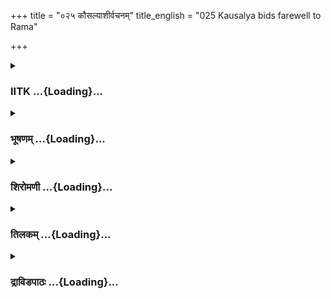 +++
title = "०२५ कौसल्याशीर्वचनम्"
title_english = "025 Kausalya bids farewell to Rama"

+++
<div caption="श्रीराम-हरिसीताराममूर्ति-घनपाठिभ्यां वचनम्" class="audioEmbed" src="https://archive.org/download/Ramayana-recitation-Sriram-harisItArAmamUrti-Ghanapaati-v2/Kanda_2/Kanda_2_AYK-025-Kousalya_Ashirvachanam.mp3"></div>

<div class="js_include collapsed" newlevelforh1="3" title="IITK" unfilled url="/purANam/rAmAyaNam/audIchya-pAThaH/iitk/2_ayodhyAkANDam/03-nirgamaH/025_kausalyAshIrvachanam.md">
<details><summary><h3>IITK ...{Loading}...</h3></summary>

Kausalya performs benedictory rites for Rama and offers prayers to all
gods to protect him Rama departs for the palace of Sita.



#### श्लोकः
##### मूलम्
साऽवनीय तमायासमुपस्पृश्य जलं शुचिः।  
चकार माता रामस्य मङ्गलानि मनस्विनी॥2.25.1॥

##### शब्दार्थः
मनस्विनी highminded lady, माता mother, सा she, तम् आयासम् such anguish, अवनीय  
restraining, जलम् water, उपस्पृश्य having performed the sipping (achamana), शुचिः rite sure, रामस्य of Rama, मङ्गलानि auspicious ceremonies, चकार performed.

##### आङ्ग्लानुवादः
Highminded mother Kausalya, her anguish subdued, performed the sipping rite (achamana) and her self rendered pure, performed auspicious ceremonies for Rama.



#### श्लोकः
##### मूलम्
न शक्यसे वारयितुं गच्छेदानीं रघूत्तम।  
शीघ्रं च विनिवर्तस्व वर्तस्व च सतां क्रमे॥2.25.2॥

##### शब्दार्थः
रघूत्तम O the best among descendants of Raghu, वारयितुम् to dissuade, न शक्यसे not able,  इदानीम् now, गच्छ go, शीघ्रम् soon, विनिवर्तस्व return, सताम् of good men, क्रमे in footsteps, वर्तस्व follow.

##### आङ्ग्लानुवादः
I am unable to dissuade you, O the best among the descendants of Raghus, from going into the forest. Go now and return soon. Follow in the footsteps of the virtuous.



#### श्लोकः
##### मूलम्
यं पालयसि धर्मं त्वं धृत्या च नियमेन च।  
स वै राघवशार्दूल धर्मस्त्वामभिरक्षतु॥2.25.3॥

##### शब्दार्थः
राघवशार्दूल O tiger among the descendants of Raghu त्वम् you, धृत्या with courage, नियमेन च with selfdiscipline, यं धर्मम् which duty, पालयसि you are carrying out, सः धर्मः वै that duty alone, त्वाम् you, अभिरक्षतु let it protect.

##### आङ्ग्लानुवादः
The duty which you are carrying out with courage and selfdiscipline, O tiger among the descendants of Raghu will alone protect you.



#### श्लोकः
##### मूलम्
येभ्यः प्रणमसे पुत्र चैत्येष्वायतनेषु च।  
ते च त्वामभिरक्षन्तु वने सह महर्षिभिः॥2.25.4॥

##### शब्दार्थः
पुत्र son, चैत्येषु in sacred places, आयतनेषु च in temples, येभ्यः to whom, प्रणमसे you are saluting, ते they, महर्षिभिः सह together with maharshis, त्वाम् you, वने in the forest,  अभिरक्षन्तु protect you.

##### आङ्ग्लानुवादः
O my son may the gods in the temples and in other sacred places and the maharshis you bow to protect you in the forest



#### श्लोकः
##### मूलम्
यानि दत्तानि तेऽस्त्राणि विश्वामित्रेण धीमता।  
तानि त्वामभिरक्षन्तु गुणैस्समुदितं सदा॥2.25.5॥

##### शब्दार्थः
धीमता by the sagacious, विश्वामित्रेण by Viswamitra, ते to you, यानि अस्त्राणि those weapons, दत्तानि were bestowed, तानि they, गुणैः with (mantric) qualities, समुदितम् endowed, त्वाम् you, सदा always, अभिरक्षन्तु may protect.

##### आङ्ग्लानुवादः
May the weapons endowed with mantric qualities, which were bestowed on you by sagacious Viswamitra always protect you



#### श्लोकः
##### मूलम्
पितृशुश्रूषया पुत्र मातृशुश्रूषया तथा।  
सत्येन च महाबाहो चिरं जीवाभिरक्षितः॥2.25.6॥

##### शब्दार्थः
महाबाहो O mighty armed, पुत्र son, पितृशुश्रूषया in the service of your father, तथा also,  मातृशुश्रूषया in the service of your mother, सत्येन with truth, अभिरक्षितः you have been  protected, चिरं जीव live long.

##### आङ्ग्लानुवादः
O my mighty armed son protected by the service to your father, mother and to  
truth, live long



#### श्लोकः
##### मूलम्
समित्कुश पवित्राणि वेद्यश्चायतनानि च।  
स्थण्डिलानि विचित्राणि शैला वृक्षाः क्षुपा ह्रदाः॥2.25.7॥  
पतङ्गाः पन्नगास्सिंहास्त्वां रक्षन्तु नरोत्तम।

##### शब्दार्थः
नरोत्तम best among men, समित्कुश पवित्राणि sacrificial fuel, kusha grass and sacred finger rings made of kusa grass, वेद्यश्च sacrificial altars, आयतनानि च temples also, विचित्राणि various one, स्थण्डिलानि levelled sacrificial grounds, शैलाः mountains, वृक्षाः trees, क्षुपाः  
plants, ह्रदाः lakes, पतङ्गाः birds, पन्नगाः serpents, सिंहाः lions, त्वाम् you, रक्षन्तु may protect.

##### आङ्ग्लानुवादः
O best of men may sacrificial fuel, kusa grass and sacred rings made of kusha grass, sacrificial altars, temples, various levelled sacrificial grounds, mountains, trees, plants, lakes, birds, serpents and lions protect you



#### श्लोकः
##### मूलम्
स्वस्तिसाध्याश्च विश्वे च मरुतश्च महर्षयः।  
स्वस्ति धाता विधाता च स्वस्ति पूषा भगोऽर्यमा॥2.25.8॥  
लोकपालाश्च ते सर्वे वासवप्रमुखास्तथा।

##### शब्दार्थः
साध्याश्च devatas known as 'Sadhyas', विश्वे च viswe devatas, मरुतश्च maruts (windgod), महर्षयः the great ascetics, स्वस्ति expiatory mantras, धाता sustainer (Virat Purusha), विधाता च the preserver of creation (lord Brahma), स्वस्ति bestow blessings to you, पूषा Sun, भगः the Sun known as Bhaga, अर्यमा the Sun known as Aryama, तथा also, वासवप्रमुखाः others headed by Indra, सर्वे all, ते लोकपालाश्च guardians of the world.

##### आङ्ग्लानुवादः
May all gods known as Sadhyas, Visvedevatas, Maruts, great ascetics, the sustainer (Virat Purusha), the preserver of creation (lord Brahma), Sun, Bhaga, Aryama, and all other important guardians of the world headed by Indra bestow their blessings on you



#### श्लोकः
##### मूलम्
ऋतवश्चैव पक्षाश्च मासास् संवत्सराः क्षपाः॥2.25.9॥  
दिनानि च मुहूर्ताश्च स्वस्ति कुर्वन्तु ते सदा।

##### शब्दार्थः
ऋतवश्चैव six seasons also, पक्षाश्च two fort nights, मासाः months, संवत्सराः years, क्षपाः nights, दिनानि च days also, मुहूर्ताश्च moments (each 48 minutes), ते to you, सदा always,  स्वस्ति कुर्वन्तु may bring propitiousness to you.

##### आङ्ग्लानुवादः
May the six seasons, years, months, fortnights, nights, days and moments bring good to you



#### श्लोकः
##### मूलम्
स्मृतिर्धृतिश्च धर्मश्च पातु त्वां पुत्र सर्वतः॥2.25.10॥  
स्कन्दश्च भगवान्देवस् सोमश्च स बृहस्पतिः।  
सप्तर्षयो नारदश्च ते त्वां रक्षन्तु सर्वतः॥2.25.11॥

##### शब्दार्थः
पुत्र O my son, स्मृतिः memory, धृतिश्च resolution(Dhriti), धर्मश्च Dharma, त्वाम् you, सर्वतः always, पातु may guard, भगवान् of divine personages, देवः god, स्कन्दश्च Skanda, सोमश्च Soma, सः that, बृहस्पतिः Brihaspati (preceptor of gods), ते to you, सप्तर्षयः seven rishis,  नारदश्च Narada, त्वाम् you, सर्वतः everywhere, रक्षन्तु protect you.

##### आङ्ग्लानुवादः
O my son may Smriti, Dhriti and Dharma always guard you. May divine personages and gods, Skanda, Soma, Brihaspati, the seven rishis and Narada protect you at all times



#### श्लोकः
##### मूलम्
याश्चापि सर्वतस्सिध्दा दिशश्च सदिगीश्वराः।  
स्तुता मया वने तस्मिन्पान्तु त्वां पुत्र नित्यशः॥2.25.12॥

##### शब्दार्थः
पुत्र O my son, सिद्धाः Siddhas, सदिगीश्वराः along with the guardians of the quarters, याः दिशश्च those quarters, मया by me, स्तुताः are invoked, तस्मिन् वने in that forest, त्वाम् you, सर्वतः from all sides, नित्यशः at all times, पान्तु protect.

##### आङ्ग्लानुवादः
May Siddhas, guardians of the quarters invoked by me protect you from all  directions in that forest at all times, O my son



#### श्लोकः
##### मूलम्
शैलास्सर्वे समुद्राश्च राजा वरुण एव च।  
द्यौरन्तरिक्षं पृथिवी नद्यस्सर्वास्तथैव च॥2.25.13॥  
नक्षत्राणि च सर्वाणि ग्रहाश्च सहदेवताः।  
अहोरात्रे तथा सन्ध्ये पान्तु त्वां वनमाश्रितम्॥2.25.14॥

##### शब्दार्थः
सर्वे all, शैलाः mountains, समुद्राश्च also seas, राजा lord, वरुण एव च Varuna, द्यौः the heaven, अन्तरिक्षम् the space, पृथिवी च the earth as well, तथैव च also, सर्वाः all,  नद्यः rivers, सर्वाणि all,  
नक्षत्राणि च the stars, सहदेवताः together with their presiding deities,  ग्रहाश्च planets, अहोरात्रे day and night, तथा and, सन्ध्ये dawn and dusk, आश्रितम् having taken refuge, त्वाम् you, पान्तु may protect.

##### आङ्ग्लानुवादः
When you dwell in the forest may all the mountains, seas, lord Varuna, heaven, space, and earth and also all rivers, all stars and planets with their presiding deities, day, night, dawn and dusk protect you



#### श्लोकः
##### मूलम्
ऋतवश्चैव षट्पुण्या मासास्संवत्सरास्तथा।  
कलाश्च काष्ठाश्च तथा तव शर्म दिशन्तु ते॥2.25.15॥

##### शब्दार्थः
पुण्याः pious, षट् six, ऋतवश्चैव seasons, ते to you, मासाः months, तथा also, संवत्सराः years,  कलाश्च kala, काष्ठाश्च kashta (kala and kashta are the names for the minute divisions of time), तव your, शर्म welfare, दिशन्तु you may offer.

##### आङ्ग्लानुवादः
May all the six pious seasons, months, years, kala and kashta contribute to your wellbeing



#### श्लोकः
##### मूलम्
महावने विचरतो मुनिवेषस्य धीमतः।  
तवादित्याश्च दैत्याश्च भवन्तु सुखदास्सदा॥2.25.16॥

##### शब्दार्थः
मुनिवेषस्य clad in ascetic garb, महावने in the wild forest, विचरतः wandering, धीमतः sagacious, तव your, आदित्याश्च sons of Aditi, devatas, दैत्याश्च sons of Diti, daityas, सदा  
always, सुखदाः bestowers of happiness, भवन्तु be.

##### आङ्ग्लानुवादः
May gods and demons always give you happiness when you wander in that great forest clad in ascetic garb



#### श्लोकः
##### मूलम्
राक्षसानां पिशाचानां रौद्राणां क्रूरकर्मणाम्।  
क्रव्यादानां च सर्वेषां मा भूत्पुत्रक ते भयम्॥2.25.17॥

##### शब्दार्थः
पुत्रक O my child, ते to you, रौद्राणाम् of the fearful, क्रूरकर्मणाम् of those committing cruel  
acts, राक्षसानाम् of rakshasas, पिशाचानाम् of pisachas, 'सर्वेषाम् of all, क्रव्यादानां च of flesheating animals, भयम् fear, माभूत may not be.

##### आङ्ग्लानुवादः
Let there be no fear from rakshasas who are fearful to look at and commit cruel acts, from pisachas (evil spirits) and from flesheating animals, O my child



#### श्लोकः
##### मूलम्
प्लवगा वृश्चिका दंशामशकाश्चैव कानने।  
सरीसृपाश्च कीटाश्च मा भूवन्गहने तव॥2.25.18॥

##### शब्दार्थः
गहने in an inaccessible, कानने in the forest, तव to you, प्लवगाः monkeys,  वृश्चिकाः scorpions, दंशाः wild gnats, मशकाश्च mosquitoes also, सरीसृपाश्च reptiles also, कीटाश्च insects too, मा भूवन् may not be there.

##### आङ्ग्लानुवादः
May monkeys, scorpions, wild gnats, mosquitoes, reptiles and insects in that inaccessible forest not trouble you



#### श्लोकः
##### मूलम्
महाद्विपाश्च सिंहाश्च व्याघ्रा ऋक्षाश्च दंष्ट्रिणः।  
महिषा श्शृङ्गिणो रौद्रा न ते द्रुह्यन्तु पुत्रक॥2.25.19॥

##### शब्दार्थः
पुत्रक my dear son, महाद्विपाश्च mighty elephants also, दंष्ट्रिणः with pointed incisors, सिंहाश्च lions, व्याघ्राः tigers, ऋक्षाश्च bears and, शृङ्गिणः with horns, रौद्राः fierce ones, महिषाः wild buffaloes, ते to you, न द्रुह्यन्तु may not harm.

##### आङ्ग्लानुवादः
May the mighty elephants, lions with pointed incisors, tigers, bears and fierce, wild, horned buffaloes, do you no harm, O my dear son



#### श्लोकः
##### मूलम्
नृमांसभोजना रौद्रा ये चान्ये सत्वजातयः।  
मा च त्वां हिंसिषुः पुत्र मया संपूजितास्त्विह॥2.25.20॥

##### शब्दार्थः
पुत्र O my child, नृमांसभोजिनः cannibals, रौद्राः frightening ones, ये अन्ये all others, सत्वजातयः ferocious breeds of animals, इह here, मया by me, संपूजिताः have been worshipped, त्वाम् you, मा च हिंसिषुः may not harm.

##### आङ्ग्लानुवादः
May the ferocious breed of cernivores I worship not harm you, O my child



#### श्लोकः
##### मूलम्
आगमास्ते शिवास्सन्तु सिध्यन्तु च पराक्रमाः।  
सर्वसम्पत्तये राम स्वस्तिमान्गच्छ पुत्रक॥2.25.21॥

##### शब्दार्थः
पुत्रक O my child, राम Rama, ते your, आगमाः paths, शिवाः safe (auspecious), सन्तु be, पराक्रमाश्च valour also, सिध्यन्तु be accomplished, स्वस्तिमान् safe man, सर्वसंपत्तये achieve success in everything, गच्छ go.

##### आङ्ग्लानुवादः
O Rama may your path be auspecious May your valour be fruitful Go safel and achieve success in everything



#### श्लोकः
##### मूलम्
स्वस्ति ते ऽस्त्वन्तरिक्षेभ्यः पार्थिवेभ्यः पुनः पुनः।  
सर्वेभ्यश्चैव देवेभ्यो ये च वै परिपन्थिनः॥2.25.22॥

##### शब्दार्थः
अन्तरिक्षेभ्यः from the sky, पुनः again, पार्थिवेभ्यः from earthly gods (kings), पुनः again, सर्वेभ्यः from all, देवेभ्यश्चैव from devatas also, ये ते परिपन्थिन from all those who obstruct your path, ते to you, स्वस्ति अस्तु safety be yours.

##### आङ्ग्लानुवादः
May gods from the sky, the earth and all other gods protect you and let there be no harm to you from your foes.



#### श्लोकः
##### मूलम्
गुरुस्सोमश्च सूर्यश्च धनदोऽथ यमस्तथा।  
पान्तु त्वामर्चिता राम दण्डकारण्यवासिनम्॥2.25.23॥

##### शब्दार्थः
राम Rama, गुरुः Guru or Brihaspati, सोमश्च Moon also, सूर्यश्च Sun too, अथ also, धनदः Kubera, तथा also, यमः Yama, अर्चिताः having been worshipped, दण्डकारण्यवासिनम् living in Dandaka forest, त्वाम् you, पान्तु may protect you.

##### आङ्ग्लानुवादः
Propitiated by my worship, O Rama may Brihaspati, Moon, Sun, Kubera and Yama protect you when you are in Dandaka forest



#### श्लोकः
##### मूलम्
अग्निर्वायुस्तथा धूमो मन्त्राश्चर्षिमुखाच्च्युताः।  
उपस्पर्शनकाले तु पान्तु त्वां रघुनन्दन॥2.25.24॥

##### शब्दार्थः
रघुनन्दन O Joy of the Raghus O Son of the Raghu race, उपस्पर्शनकाले at the time of taking bath, त्वाम् you, अग्निः fire,  वायुः wind, तथा also, धूमः smoke, ऋषिमुखात् from the mouths of rishis, च्युताः released,  मन्त्राश्च mantras, पान्तु protect you.

##### आङ्ग्लानुवादः
May Fire, Wind, Smoke and Mantras emanated from the mouths of rishis protect you when you take your ablutions, O Son of the Raghu race O Joy of the Raghus



#### श्लोकः
##### मूलम्
सर्वलोकप्रभुर्ब्रह्मा भूतभर्ता तथर्षयः।  
ये च शेषास्सुरास्ते त्वां रक्षन्तु वनवासिनम्॥2.25.25॥

##### शब्दार्थः
सर्वलोकप्रभुः lord of all the worlds, Siva, ब्रह्मा Brahma, भूतभर्ता supporter of beings, Visnu, तथा also, ऋषयः rishis, शेषाः the remaining, ये सुराः those gods, ते to you,  वनवासिनम् dwelling in the forest, त्वाम् you, रक्षन्तु protect.

##### आङ्ग्लानुवादः
May Siva, lord of all the worlds, Visnu, supporter of living beings, Brahma, rishis and all the rest of the gods protect you while you dwell in the forest



#### श्लोकः
##### मूलम्
इति माल्यैस्सुरगणान्गन्धैश्चापि यशस्विनी।  
स्तुतिभिश्चानुरूपाभिरानर्चाऽयतलोचना॥2.25.26॥

##### शब्दार्थः
यशस्विनी illustrious lady, आयतलोचना largeeyed (Kausalya), इति thus, माल्यैः with garlands, गन्धैश्चापि with fragrant susbtances, अनुरूपाभिः by appropriate articles, स्तुतिभिश्च with prayers, सुरगणान् hosts of gods, आनर्च worshipped.

##### आङ्ग्लानुवादः
Thus illustrious, largeeyed Kausalya worshipped hosts of gods by offering them garlands and fragrant substances with appropriate prayers.



#### श्लोकः
##### मूलम्
ज्वलनं समुपादाय ब्राह्मणेन महात्मना।  
हावयामास विधिना राममङ्गलकारणात्॥2.25.27॥

##### शब्दार्थः
ज्वलनम् the sacred fire, समुपादाय having arranged, राममङ्गल कारणात् for the welfare of Rama, महात्मना great, ब्राह्मणेन by the brahmin (priest), विधिना duly, हावयामास offered oblations.

##### आङ्ग्लानुवादः
After collecting the sacred fire through great brahmins she duly offered oblations to the gods for the welfare of Rama.



#### श्लोकः
##### मूलम्
घृतं श्वेतानि माल्यानि समिधश्श्वेतसर्षपान्।  
उपसम्पादयामास कौशल्या परमाङ्गना॥2.25.28॥

##### शब्दार्थः
परमाङ्गना noble lady, कौशल्या Kausalya, घृतम् clarified butter, श्वेतानि white,  माल्यानि garlands of flowers, समिधः sacred fuel, श्वेत सर्षपान् white grains of mustard seed,  उपसंपादयामास obtained.

##### आङ्ग्लानुवादः
Noble Kausalya procured clarified butter, garlands of white flowers, sacred fuel, and grains of white mustard seed (for oblations to the gods).



#### श्लोकः
##### मूलम्
उपाध्यायस् सविधिना हुत्वा शान्तिमनामयम्।  
हुतहव्यावशेषेण बाह्यं बलिमकल्पयत्॥2.25.29॥

##### शब्दार्थः
सः उपाध्यायः that officiating priest, विधिना duly, अनामयम् sound health, शान्तिं हुत्वा having performed sacrificial offerings for peace, हुतहव्यावशेषेण with the remainder of the offerings, बाह्यम् external, बलिम् ceremonies, अकल्पयत् performed.

##### आङ्ग्लानुवादः
The officiating priest performed the ritual of sacrificial offerings strictly in accordance   with rules for peace and happiness of Rama. With the remainder of the offerings, he performed whatever ceremonies were to be done externally.



#### श्लोकः
##### मूलम्
मधु दध्यक्षतघृतैः स्वस्तिवाच्यद्विजांस्ततः।  
वाचयामास रामस्य वनेस्वस्त्ययनक्रियाः॥2.25.30॥

##### शब्दार्थः
मधु दध्यक्षतघृतैः with honey, curds, rice and clarified butter, द्विजान् brahmins, स्वस्तिवाच्य  who pronounced benedictory prayers, ततः thereafter, वने in the forest, रामस्य of Rama, स्वस्त्ययनक्रियाः reciting mantras preparatory for averting evil, वाचयामास got recited.

##### आङ्ग्लानुवादः
Thereafter she made the brahmins pronounce benedictory prayers, offering honey, curd, rice and clarified butter.Then she got mantras (expiatory rites) recited for averting evil to Rama while in the forest.



#### श्लोकः
##### मूलम्
ततस्तस्मै द्विजेन्द्राय राममाता यशस्विनी।  
दक्षिणां प्रददौ काम्यां राघवं चेदमब्रवीत्॥2.25.31॥

##### शब्दार्थः
यशस्विनी illustrious, राममाता Rama's mother, ततः thereafter, तस्मै that, द्विजेन्द्राय best among brahmins, काम्याम् as desired, दक्षिणाम् appropriate gifts, प्रददौ gave, राघवम् to Rama, इदम् these words, अब्रवीत् च also spoke.

##### आङ्ग्लानुवादः
The illustrious Kausalya, mother of Rama gave abundant gifts to the best of the brahmins and thereafter said to himः



#### श्लोकः
##### मूलम्
यन्मङ्गलं सहस्राक्षे सर्वदेवनमस्कृते।  
वृत्रनाशे समभवत्तत्ते भवतु मङ्गलम्॥2.25.32॥

##### शब्दार्थः
वृत्रनाशे at the time of slaying of Vritra, सर्वदेवनमस्कृते salutations bestowed by all gods,  सहस्राक्षे on god of a thousand eyes (Indra), यत् whichever, मङ्गलम् blessings, समभवत् was bestowed, तत् मङ्गलम् that auspiciousness, ते भवतु may happen to you.

##### आङ्ग्लानुवादः
May the same blessings bestowed by all the gods on the thousandeyed Indra at the time of killing Vritra be with you



#### श्लोकः
##### मूलम्
यन्मङ्गलं सुपर्णस्य विनताऽकल्पयत्पुरा।  
अमृतं प्रार्थयानस्य तत्ते भवतु मङ्गलम्॥2.25.33॥

##### शब्दार्थः
पुरा formely, अमृतम् nectar, प्रार्थयानस्य while seeking, सुपर्णस्य for Garuda,  विनता Vinata, यत् मङ्गलम् which blessings, अकल्पयत् created, तत् मङ्गलम् that auspiciousness, ते भवतु happen to you.

##### आङ्ग्लानुवादः
May you be conferred with the same blessings which Vinata bestowed on Garuda at the time of bringing nectar



#### श्लोकः
##### मूलम्
अमृतोत्पादने दैत्यान् घ्नतो वज्रधरस्य यत्।  
अदितिर्मङ्गलं प्रादात्तत्ते भवतु मङ्गलम्॥2.25.34॥

##### शब्दार्थः
अदितिः Aditi, अमृतोत्पादने at the time of churning out nectar, दैत्यान् the daityas, घ्नतः slew, वज्रधरस्य of the wielder of thunder (Indras's), तत् मङ्गलम् blessings, प्रादात् gave, तत् मङ्गलम् blessings, ते भवतु may be yours.

##### आङ्ग्लानुवादः
May you be bestowed with the same blessings conferred by Aditi on Indra, the wielder of thunder for the killing of daityas at the time nectar was generated



#### श्लोकः
##### मूलम्
त्रीन्विक्रमान्प्रक्रमतो विष्णोरमिततेजसः।  
यदासीन्मङ्गलं राम तत्ते भवतु मङ्गलम्॥2.25.35॥

##### शब्दार्थः
राम O Rama, त्रीन् three, विक्रमान् strides, प्रक्रमतः of him who was occupying, अमिततेजसः  
highly lustrous, विष्णोः Visnu's, यत् मङ्गलम् whichever auspiciousness, आसीत् was to be, तत् मङ्गलानि that auspiciousness, ते भवतु may be yours.

##### आङ्ग्लानुवादः
O Rama by occupying three footsteps of space, highly lustrous Visnu owned the three worlds and obtained glory. May you obtain similar auspiciousness



#### श्लोकः
##### मूलम्
ऋतवस्सागरा द्वीपा वेदा लोका दिशश्च ते।  
मङ्गलानि महाबाहो दिशन्तु शुभमङ्गलाः॥2.25.36॥

##### शब्दार्थः
महाबाहो O mightyarmed one, शुभमङ्गलाः auspicious happenings, ऋतवः seasons, सागराः seas, द्वीपाः islands, वेदाः the Vedas, लोकाः worlds, दिशश्च the quarters, ते to you,  मङ्गलानि blessings, दिशन्तु let them bestow.

##### आङ्ग्लानुवादः
O mightyarmed Rama may the auspicious and prosperous seasons, seas, islands. the Vedas, the worlds and the quarters bless you



#### श्लोकः
##### मूलम्
इति पुत्रस्य शेषांश्च कृत्वा शिरसि भामिनी।  
गन्धैश्चापि समालभ्य राममायतलोचना॥2.25.37॥  
ओषधीं चापि सिद्धार्थां विशल्यकरणीं शुभाम्।  
चकार रक्षां कौशल्या मन्त्रैरभिजजाप च॥2.25.38॥

##### शब्दार्थः
आयतलोचना largeeyed lady, भामिनी beautiful lady, कौशल्या Kausalya, इति in this way uttering, पुत्रस्य son's, शिरसि on the head, शेषाश्च the remains (of offerings), कृत्वा having offered, रामम् Rama, गन्धैश्चापि with sandalpaste also, समालभ्य having applied, सिद्धार्थां  for fruitful attainment, शुभाम् auspicious, विशल्यकरणीम् Vishalyakarani, (capable of removing extraneous substances causing great pain in the body), ओषधीम् medicinal herb, रक्षाम् armlet, चकार made, मन्त्रैः with sacred prayers, अभिजजाप च muttered repeatedly in a low tone.

##### आङ्ग्लानुवादः
The largeeyed Kausalya placed the remains of the offerings on his (Rama's) head and  applied sandal cream to his body. She tied an auspicious medicinal herb known as Vishalyakarani to his arm for attainment of his objectives, repeatedly muttering  
prayers.



#### श्लोकः
##### मूलम्
उवाचातिप्रहृष्टेव सा दुःखवशवर्तिनी।  
वाङ्ग्मात्रेण न भावेन वाचाऽसंसज्जमानया॥2.25.39॥

##### शब्दार्थः
दुःखवशवर्तिनी filled with distress, सा she, अतिप्रहृष्टेव as if she was exceedingly happy,  संसज्जमानया with confused, वाचा with a tone, वाङ्मात्रेण in mere words, उवाच said, भावेन न not with mind.

##### आङ्ग्लानुवादः
Even though Kausalya was filled with distress, she appeared as if she was very much happy. She uttered  mere words in a confusing tone without applying her mind.



#### श्लोकः
##### मूलम्
आनम्य मूर्ध्नि चाघ्राय परिष्वज्य यशस्विनी।  
अवदत्पुत्र सिद्धार्थो गच्छ राम यथासुखम्॥2.25.40॥

##### शब्दार्थः
यशस्विनी illustrious lady, आनम्य bending him down, मूर्ध्नि on his forehead, आघ्राय having smelt, परिष्वज्य having embraced, अवदत् spoke, पुत्र O son, राम Rama, सिद्धार्थः having fulfilled your objective, यथा सुखम् in peace and happiness, गच्छ go.

##### आङ्ग्लानुवादः
Illustrious Kausalya embraced Rama, bending his head down and smelt his forehead. And then said O Rama go in peace and come back after accomplishing the objective.



#### श्लोकः
##### मूलम्
अरोगं सर्वसिद्धार्थमयोध्यां पुनरागतम्।  
पश्यामि त्वां सुखं वत्स सुस्थितं राजवर्त्मनि॥2.25.41॥

##### शब्दार्थः
वत्स O my son, अरोगम् without illness, सर्वसिद्धार्थम् accomplishing all objectives, सुखम्  happily (in good health), पुनः again, अयोध्याम् to Ayodhya, आगतम् having reached,  राजवर्त्मनि on the royal path (as king), सुस्थितम् firmly standing, त्वाम् you, पश्यामि I shall behold.

##### आङ्ग्लानुवादः
O my son I shall be happy to behold you back in Ayodhya in sound health  
successful in your objectives and firmly established in the kingdom.



#### श्लोकः
##### मूलम्
प्रणष्टदुःखसङ्कल्पा हर्षविद्योतितानना।  
द्रक्ष्यामि त्वां वनात्प्राप्तं पूर्णचन्द्रमिवोदितम्॥2.25.42॥

##### शब्दार्थः
वनात् from the forest, प्राप्तम् having received, त्वाम् you, उदितम् rising, पूर्णचन्द्रमिव like full moon, प्रणष्टदुःखसंकल्पा having removed my sorrowful thoughts, हर्षविद्योतितानना my face sparkling with joy, द्रक्ष्यामि shall behold.

##### आङ्ग्लानुवादः
When you return from the forest like the full Moon rising, I shall behold you with my anxieties gone and my face sparkling with joy.



#### श्लोकः
##### मूलम्
भद्रासनगतं राम वनवासादिहागतम्।  
द्रक्ष्यामि च पुनस्त्वां तु तीर्णवन्तं पितुर्वचः॥2.25.43॥

##### शब्दार्थः
राम O Rama, पितुः वचः father's words, तीर्णवन्तम् having crossed (fuliflled), वनवासात् from your exile, इह here, पुनः again, आगतम् having arrived, त्वाम् you, भद्रासनगतम् sitting on the throne,  द्रक्ष्यामि I shall see.

##### आङ्ग्लानुवादः
After you have fulfilled your father's words and returned from your exile I shall behold you seated on the throne, O Rama



#### श्लोकः
##### मूलम्
मङ्गलैरुपसपन्नो वनवासादिहागतः।  
वध्वा मम च नित्यं त्वं कामान्संवर्ध याहि भोः॥2.25.44॥

##### शब्दार्थः
भोः O Rama, वनवासात् from the forest, इह here, आगतः having returned, मङ्गलैः with auspicious events, उपसम्पन्नः endowed with, त्वम् you, वध्वाः of my daughterinlaw (Sita's), मम च for me also, कामान् desires, नित्यम् always, संवर्ध enhance, याहि go.

##### आङ्ग्लानुवादः
O Rama, credited with auspicious events on return from the forest, fulfil my desires and those of my daughterinlaw (Sita).



#### श्लोकः
##### मूलम्
मयाऽर्चिता देवगणाश्शिवादयो  
महर्षयो भूतमहासुरोरगाः।  
अभिप्रयातस्य वनं चिराय ते  
हितानि काङ्क्षन्तु दिशश्च राघव॥2.25.45॥

##### शब्दार्थः
राघव O son of the Raghu race मया by me, अर्चिताः worshipped, शिवादयः Siva and others, देवगणाः gods, महर्षयः the great rishis, भूतमहासुरोरगाः bhutas, great asuras, serpents,  
दिशश्च four quarters, वनम् to the forest, अभिप्रयातस्य having exiled, ते your, हितानि welfare,  चिराय for a long time, काङ्क्षन्तु may wish for.

##### आङ्ग्लानुवादः
O son of the Raghu race Lord Siva and other gods, the great rishis, bhutas, great asuras and serpents and four quarters worshipped by me will always promote your welfare when you dwell in the forest.



#### श्लोकः
##### मूलम्
इतीव साऽश्रुप्रतिपूर्णलोचना  
समाप्य च स्वस्त्ययनं यथाविधि।  
प्रदक्षिणं चैव चकार राघवं  
पुनः पुनश्चापि निपीड्य सस्वजे॥2.25.46॥

##### शब्दार्थः
इतीव speaking thus, सा she, अश्रुप्रतिपूर्णलोचना eyes filled with tears, यथाविधि duly, स्वस्त्ययनम् benedictory rites, समाप्य च having completed, राघवम् to the descendant of the Raghu dynasty, प्रदक्षिणं चकार circumambulate, पुनः पुनः च अपि repeatedly, निपीड्य holding him tight, सस्वजे embraced.

##### आङ्ग्लानुवादः
Thus with her eyes brimming with tears, she duly completed the benedictory rites and  circumambulated the scion of the Raghus and embraced him again and again holding him tight.



#### श्लोकः
##### मूलम्
तथा तु देव्या स कृतप्रदक्षिणो  
निपीड्य मातुश्चरणौ पुनः पुनः।  
जगाम सीतानिलयं महायशा  
स्स राघवः प्रज्वलितस् स्वया श्रिया॥2.25.47॥

##### शब्दार्थः
देव्या by Devi Kausalya, तथा that way, कृतप्रदक्षिणः having circumambulated, सः Rama,  मातुः his mothers, चरणौ feet, पुनः पुनः again and again, निपीड्य holding fast, महायशाः illustrious, सः राघवः that son of the Raghu race, स्वया by his own, श्रिया with glory, प्रज्वलितः glowing, सीतानिलयम् to the palace of Sita, जगाम went.

##### आङ्ग्लानुवादः
Circumambulated by mother Kausalya, the illustrious scion of the Raghu race clasped his mother's feet again and again. And shining in his glory, proceeded to the palace of Sita.  

#### समाप्तिः
 श्रीमद्रामायणे वाल्मीकीय आदिकाव्ये अयोध्याकाण्डे पञ्चविंशस्सर्गः॥  
Thus ends the twentyfifth sarga of Ayodhyakanda of  the holy Ramayana, the first epic composed by sage Valmiki.

</details>
</div>
<div class="js_include collapsed" newlevelforh1="3" title="भूषणम्" unfilled url="/purANam/rAmAyaNam/audIchya-pAThaH/TIkA/bhUShaNa_iitk/2_ayodhyAkANDam/03-nirgamaH/025_kausalyAshIrvachanam.md">
<details><summary><h3>भूषणम् ...{Loading}...</h3></summary>



सा ऽपनीय तमायासमुपस्पृश्य जलं शुचिः ।  

चकार माता रामस्य मङ्गलानि मनस्विनी  ॥  २।२५।१  ॥   

तान्येव स्वस्त्ययनानि दर्शयतिसेत्यादि । आयासं क्लेशम् । अप्तनीय
त्यक्त्वा । जलमुपस्पृश्य आचम्येत्यर्थः । "उपस्पर्शस्त्वाचमनम्" इत्यमरः ।
रोदनस्याशुचिताहेतुत्वात् देवताप्रार्थनस्य शुचिना
कर्त्तव्यत्वादुपस्पर्शनमुक्तम् । अत एव शुचिरित्युच्यते । मङ्गलानि
मङ्गलाशासनानि  ॥  २।२५।१  ॥   

  

न शक्यसे वारयितुं गच्छेदानीं रघूत्तम ।  

शीघ्रं च विनिवर्त्तस्व वर्त्तस्व च सतां क्रमे  ॥  २।२५।२  ॥   

नेति । शीघ्रं विनिवर्त्तस्व, चतुर्दशवर्षान्त इति शेषः । सतां क्रमे
अभिषेचने  ॥  २।२५।२  ॥   

  

यं पालयसि धर्मं त्वं धृत्या च नियमेन च ।  

स वै राघवशार्दूल धर्मस्त्वामभिरक्षतु  ॥  २।२५।३  ॥   

यमिति । पालयसि अप्रच्युतमनुतिष्ठसि । धृत्या प्रीत्या । नियमेन समग्रतया ।
स वै प्रसिद्धो धर्मः । राघवशार्दूल रघुकुलश्रेष्ठ अभिरक्षतु अभितो रक्षतु
। पुनर्द्धर्मपदप्रयोगात् स एव रक्षत्वित्युच्यते  ॥  २।२५।३  ॥   

  

येभ्यः प्रणमसे पुत्र चैत्येष्वायतनेषु च ।  

ते च त्वामभिरक्षन्तु वने सह महर्षिभिः  ॥  २।२५।४  ॥   

येभ्य इति । चैत्येषु चतुष्पथेषु । आयतनेषु देवतागृहेषु । ते देवा इति
सिद्धम्  ॥  २।२५।४  ॥   

  

यानि दत्तानि ते ऽस्त्राणि विश्वामित्रेण धीमता ।  

तानि त्वामभिरक्षन्तु गुणैः समुदितं सदा  ॥  २।२५।५  ॥   

पितृशुश्रूषया पुत्र मातृशुश्रूषया तथा ।  

सत्येन च महाबाहो चिरञ्जीवाभिरक्षितः  ॥  २।२५।६  ॥   

समुदितं श्रेष्ठम्  ॥  २।२५।५६  ॥   

  

समित्कुशपवित्राणि वेद्यश्चायतनानि च ।  

स्थण्डिलानि विचित्राणि शैला वृक्षाः क्षुपा ह्रदाः ।  

पतङ्गाः पन्नगाः सिंहास्त्वां रक्षन्तु नरोत्तम  ॥  २।२५।७  ॥   

समिदित्यादिसार्धश्लोक एकान्वयः । वन्याः समित्कुशादयः ।
प्रमादकृतप्रत्यवायसहिष्णवः सन्तो वने चरन्तं भवन्तं रक्षन्त्विति
वाक्यार्थः । पवित्राणि दर्भग्रन्थयः । वेद्यः अग्निधिष्ण्यानि,
स्थण्डिलानि देवपूजास्थलानि तेषामलङ्कारभेदात् संस्थानभेदाच्च वैचित्र्यम्
। वृक्षग्रहणं लतादेरप्युपलक्षणम् । क्षुपाः ह्रस्वशाखाशिफायुक्ता
वृक्षविशेषाः । "ह्रस्वशाखाशिफः क्षुपः" इत्यमरः । वृक्षविशेषणं वा ।
ह्रस्वशाखावृक्षेष्वेव प्रायशो देवतास्सन्निदधत इत्यैतिह्यात् । पतङ्गाः
पक्षिणः  ॥  २।२५।७  ॥   

  

स्वस्ति साध्याश्च विश्वे च मरुतश्च महर्षयः ।  

स्वस्ति धाता विधाता च स्वस्ति पूषा भगो ऽर्यमा  ॥  २।२५।८  ॥   

लोकपालाश्च ते सर्वे वासवप्रमुखास्तथा ।  

ऋतवश्चैव पक्षाश्च मासास्संवत्सराः क्षपाः  ॥  २।२५।९  ॥   

स्वस्तीत्यादि । कुर्वन्त्वित्यनुषङ्गः । स्वस्ति धोतेत्यादौ
करोत्वित्यध्याहारः । साध्याः देवताविशेषाः । विश्वे विश्वेदेवाः । मरुतः
वायवः । धातृविधातृशब्दौ देवताविशेषवाचकौ । पूषादिशब्दाः
द्वादशसङ्ख्याकादित्यावान्तरभेदवाचकाः  ॥  २।२५।८९  ॥   

  

दिनानि च मुहूर्त्ताश्च स्वस्ति कुर्वन्तु ते सदा ।  

स्मृतिर्धृतिश्च धर्मश्च पातु त्वां पुत्र सर्वतः  ॥  २।२५।१०  ॥   

मुहूर्तः दिनस्य त्रिंशो भागः । स्मृतिः ध्यानम् । धृतिः ऐकाग्र्यम्,
निष्पन्नयोग इति यावत् । धर्मः श्रुतिस्मृत्युदितः । यं पालयसीत्यत्र
पितृवाक्यपरिपालनज एवोक्त इति न पुनरुक्तिः  ॥  २।२५।१०  ॥   

  

स्कन्दश्च भगवान् देवः सोमश्च सबृहस्पतिः ।  

सप्तर्षयो नारदश्च ते त्वां रक्षन्तु सर्वतः  ॥  २।२५।११  ॥   

स्कन्द इति । स्कन्दः सनत्कुमारः "तं स्कन्द इत्याचक्षते" इति दहरविद्यायां
तथाभिधानात् । कुमारो वा  ॥  २।२५।११  ॥   

  

याश्चापि सर्वतः सिद्धा दिशश्च सदिगीश्वराः ।  

स्तुता मया वने तस्मिन् पान्तु त्वां पुत्र नित्यशः  ॥  २।२५।१२  ॥   

याश्चापीति । सर्वतः सिद्धाः प्रसिद्धाः  ॥  २।२५।१२  ॥   

  

शैलाः सर्वे समुद्राश्च राजा वरुण एव च ।  

द्यौरन्तरिक्षं पृथिवी नद्यः सर्वास्तथैव च  ॥  २।२५।१३  ॥   

नक्षत्राणि च सर्वाणि ग्रहाश्च सहदेवताः ।  

अहोरात्रे तथा सन्ध्ये पान्तु त्वां वनमाश्रितम्  ॥  २।२५।१४  ॥   

शैला इति । शैलाः कुलपर्वताः । समुद्रसन्निधानात् शैला वृक्षा इत्यत्र
क्षुद्रपर्वताः । राजा कुबेरः । ग्रहाः कुजादयः । सहदेवताः
तदभिमानिदेवतासहिताः । अहोरात्रे तदभिमानिदेवते । अतो न पुनरुक्तिः  ॥ 
२।२५।१३१४  ॥   

  

ऋतवश्चैव षट् पुण्या मासाः संवत्सरास्तथा ।  

कलाश्च काष्ठाश्च तथा तव शर्म दिशन्तु ते  ॥  २।२५।१५  ॥   

ऋतव इति । ऋतुमासादिशब्दास्तदधिदेवतापराः केचिदाहुः । अस्मिन् प्रकरणे
प्रायशः पुनरुक्तयः पुत्ररक्षणविषयप्रेमपारवश्यकृताः इति । शर्म सुखम् ।
"शर्मशातसुखानि च" इत्यमरः  ॥  २।२५।१५  ॥   

  

महावने विचरतो मुनिवेषस्य धीमतः ।  

तवादित्याश्च दैत्याश्च भवन्तु सुखदास्सदा  ॥  २।२५।१६  ॥   

महावन इति । आदित्याः देवाः  ॥  २।२५।१६  ॥   

  

राक्षसानां पिशाचानां रौद्राणां क्रूरकर्मणाम् ।  

क्रव्यादानाञ्च सर्वेषां माभूत्पुत्रक ते भयम्  ॥  २।२५।१७  ॥   

राक्षसानामिति । राक्षसादिसम्बन्धि भयम् । सम्बन्धसामान्ये षष्ठी । तेभ्यो
भयमित्यर्थः  ॥  २।२५।१७  ॥   

  

प्लवगा वृश्चिका दंशा मशकाश्चैवकानने ।  

सरीसृपाश्च कीटाश्च माभूवन् गहने तव  ॥  २।२५।१८  ॥   

प्लवगा इति । प्लवगाः वानराः । दंशाः वनमक्षिकाः । "दंशस्तु वनमक्षिका"
इत्यमरः । सरीसृपाः गिरिसर्पाः । गहने वने । माभूवन् हिंसका
माभूवन्नित्यर्थः  ॥  २।२५।२८  ॥   

  

महाद्विपाश्च सिंहाश्च व्याघ्रा ऋक्षाश्च दंष्ट्रिणः ।  

महिषाः शृङ्गिणो रौद्रा न ते द्रुह्यन्तु पुत्रक  ॥  २।२५।१९  ॥   

महाद्विपा इति । ऋक्षाः भल्लूकाः । न ते द्रुह्यन्तु "क्रुधद्रुह--"
इत्यादिना चतुर्थी  ॥  २।२५।१९  ॥   

  

नृमांसभोजना रौद्रा ये चान्ये सत्त्वजातयः ।  

मा च त्वां हिंसिषुः पुत्र मया संपूजितास्त्विह  ॥  २।२५।२०  ॥   

नृमांसभोजना इति । सत्त्वजातयः सत्त्वस्य जातिर्जन्म येषु ते सत्त्वजातयः ।
क्रूरजन्तव इत्यर्थः  ॥  २।२५।२०  ॥   

  

आगमास्ते शिवाः सन्तु सिद्ध्यन्तु च पराक्रमाः ।  

सर्वसम्पत्तये राम स्वस्तिमान् गच्छ पुत्रक  ॥  २।२५।२१  ॥   

आगमा इति । आगम्यन्त इति आगमाः मार्गाः । सर्वसम्पत्तये
वन्यफलमूलादिसम्पत्तये  ॥  २।२५।२१  ॥   

  

स्वस्ति ते ऽस्त्वान्तरिक्षेभ्यः पार्थिवेभ्यः पुनःपुनः ।  

सर्वेभ्यश्चैव देवेभ्यो ये च ते परिपन्थिनः  ॥  २।२५।२२  ॥   

स्वस्तीति । आन्तरिक्षेभ्यः अन्तरिक्षचारिभ्यः । पार्थिवेभ्यः
पृथिवीवर्तिभ्यः सकाशात् । परिपन्थिनः शत्रवः  ॥  २।२५।२२  ॥   

  

गुरुः सोमश्च सूर्यश्च धनदो ऽथ यमस्तथा ।  

पान्तु त्वामर्चिता राम दण्डकारण्यवासिनम्  ॥  २।२५।२३  ॥   

गुरुरित्यादि । पृथक्पृथक् मिलिताश्च रक्षन्त्वित्यर्थ इति न पुनरुक्तिः  ॥ 
२।२५।२३  ॥   

  

अग्निर्वायुस्तथा धूमो मन्त्राश्चर्षिमुखाच्च्युताः ।  

उपस्पर्शनकाले तु पान्तु त्वां रघुनन्दन  ॥  २।२५।२४  ॥   

ऋषिमुखाच्च्युताः निर्गताः । त्वया गृहीताश्चेति शेषः  ॥  २।२५।२४  ॥   

  

सर्वलोकप्रभुर्ब्रह्मा भूतभर्त्ता तथर्षयः ।  

ये च शेषाः सुरास्ते त्वां रक्षन्तु वनवासिनम्  ॥  २।२५।२५  ॥   

सर्वलोकप्रभुरिति । भूतभर्त्ता नारायणः  ॥  २।२५।२५  ॥   

  

इति माल्यैः सुरगणान् गन्धैश्चापि यशस्विनी ।  

स्तुतिभिश्चानुकूलाभिरानर्चायतलोचना  ॥  २।२५।२६  ॥   

ज्वलनं समुपादाय ब्राह्मणेन महात्मना ।  

हावयामास विधिना राममङ्गलकारणात्  ॥  २।२५।२७  ॥   

इतीति । इतीत्यत्र मत्वेति शेषः  ॥  २।२५।२६२७  ॥   

  

घृतं श्वेतानि माल्यानि समिधः श्वेतसर्षपान् ।  

उपसम्पादयामास कौसल्या परमाङ्गना  ॥  २।२५।२८  ॥   

घृतमिति । उपसम्पादयामास । होमायेति शेषः  ॥  २।२५।२८  ॥   

  

उपाध्यायः स विधिना हुत्वा शान्तिमनामयम् ।  

हुतहव्यावशेषेण बाह्यं बलिमकल्पयत्  ॥  २।२५।२९  ॥   

उपाध्याय इति । शान्तिं सर्वोपद्रवशान्तिम् । अनामयम् आरोग्यञ्च,
उद्दिश्येति शेषः । हुतहव्यावशेषेण हुतहविश्शेषेण । बाह्यं
होमस्थानाद्बहिर्भवम्  ॥  २।२५।२९  ॥   

  

मधुदध्यक्षतघृतैः स्वस्ति वाच्य द्विजांस्ततः ।  

वाचयामास रामस्य वने स्वस्त्ययनक्रियाः  ॥  २।२५।३०  ॥   

मध्विति । मध्वादिद्रव्यदक्षिणाभिर्दत्ताभिः । द्विजान् स्वस्ति वाच्य
पुण्याहं वाचयित्वेत्यर्थः । स्वस्त्ययनक्रियाः
स्वस्त्ययनक्रियाप्रतिपादकमन्त्रानित्यर्थः  ॥  २।२५।३०  ॥   

  

ततस्तस्मै द्विजेन्द्राय राममाता यशस्विनी ।  

दक्षिणां प्रददौ काम्यां राघवं चेदमब्रवीत्  ॥  २।२५।३१  ॥   

तत इति । काम्याम् अभीष्टाम्  ॥  २।२५।३१  ॥   

  

यन्मङ्गलं सहस्राक्षे सर्वदेवनमस्कृते ।  

वृत्रनाशे समभवत्तत्ते भवतु मङ्गलम्  ॥  २।२५।३२  ॥   

यन्मङ्गलं सुपर्णस्य विनता ऽकल्पयत् पुरा ।  

अमृतं प्रार्थयानस्य तत्ते भवतु मङ्गलम्  ॥  २।२५।३३  ॥   

अमृतोत्पादने दैत्यान् घ्नतो वज्रधरस्य यत् ।  

अदितिर्मङ्गलं प्रादात्तत्ते भवतु मङ्गलम्  ॥  २।२५।३४  ॥   

यन्मङ्गलमिति । वृत्रनाशे वृत्रनाशनिमित्ते  ॥  २।२५।३२३४  ॥   

  

त्रीन् विक्रमान् प्रक्रमतो विष्णोरमिततेजसः ।  

यदासीन्मङ्गलं राम तत्ते भवतु मङ्गलम्  ॥  २।२५।३५  ॥   

त्रीनिति । विक्रमान् पादविक्षेपान्  ॥  २।२५।३५  ॥   

  

ऋतवः सागरा द्वीपा वेदा लोका दिशश्चते ।  

मङ्गलानि महाबाहो दिशन्तु शुभमङ्गलाः  ॥  २।२५।३६  ॥   

ऋतव इति । शुभमङ्गलाः मङ्गलानामपि मङ्गलाः, मङ्गलद्रव्याणामप्यतिशयदायका
इत्यर्थः  ॥  २।२५।३६  ॥   

  

इति पुत्रस्य शेषांश्च कृत्वा शिरसि भामिनी ।  

गन्धैश्चापि समालभ्य राममायतलोचना  ॥  २।२५।३७  ॥   

ओषधीं चापि सिद्धार्थां विशल्यकरणीं शुभाम् ।  

चकार रक्षां कौसल्या मन्त्रैरभिजजाप च  ॥  २।२५।३८  ॥   

इतीति । शेषान् अक्षतानि । गन्धैश्च समालभ्य विलिप्य । "समालम्भो विलेपनम्"
इत्यमरः । सिद्धार्थां दृष्टफलाम् । विशल्यकरणीं च
अन्तर्गतशल्यनिर्गमनकारिणीं च । ओषधीं मूलिकां मन्त्रैरभिमन्त्र्य रक्षां
चकार, रक्षाहेतुत्वेन हस्ते बबन्धेत्यर्थः । पुनर्जजाप च  ॥  २।२५।३७३८  ॥   

  

उवाचातिप्रहृष्टेव सा दुःखवशवर्त्तिनी ।  

वाङ्मात्रेण न भावेन वाचा संसज्जमानया  ॥  २।२५।३९  ॥   

उवाचेति । अतिप्रहृष्टेव दुःखवशवर्तिन्यपि पुत्रमुखोल्लासार्थमतिसन्तुष्टेव
भावयन्तीत्यर्थः । असंसज्जमानया स्खलन्त्येत्यर्थः  ॥  २।२५।३९  ॥   

  

आनम्य मूर्ध्नि चाघ्राय परिष्वज्य यशस्विनी ।  

अवदत् पुत्र सिद्धार्थो गच्छ राम यथासुखम्  ॥  २।२५।४०  ॥   

केन प्रकारेणोवाचेत्यत्राह--आनम्येति । आनम्य आनमय्य । सिद्धार्थः
सिद्धप्रयोजनः । गच्छेत्यत्रेतिकरणं द्रष्टव्यम्  ॥  २।२५।४०  ॥   

  

अरोगं सर्वसिद्धार्थमयोध्यां पुनरागतम् ।  

पश्यामि त्वां सुखं वत्स सुस्िथतं राजवर्त्त्मनि  ॥  २।२५।४१  ॥   

अरोगमिति । सर्वसिद्धार्थं सिद्धसर्वप्रयोजनम् । पश्यामि द्रक्ष्यामि  ॥ 
२।२५।४१  ॥   

  

प्रणष्टदुःखसङ्कल्पा हर्षविद्योतितानना ।  

द्रक्ष्यामि त्वां वनात् प्राप्तं पूर्णचन्द्रमिवोदितम्  ॥  २।२५।४२  ॥   

भद्रासनगतं राम वनवासादिहागतम् ।  

द्रक्ष्यामि च पुनस्त्वां तु तीर्णवन्तं पितुर्वचः  ॥  २।२५।४३  ॥   

प्रणष्टेति । प्रणष्टदुःखसङ्कल्पा सङ्कल्पः मानसं कर्म, वने रामस्य
किम्भविष्यतीति चिन्तात्मक इत्यर्थः  ॥  २।२५।४२४३  ॥   

  

मङ्गलैरुपसम्पन्नो वनवासादिहागतः ।  

वध्वा मम च नित्यं त्वं कामान् संवर्द्ध याहि भो  ॥  २।२५।४४  ॥   

मयार्चिता देवगणाः शिवादयो महर्षयो भूतमहासुरोरगाः ।  

अभिप्रयातस्य वनं चिराय ते हितानि कांक्षन्तु दिशश्च राघव  ॥  २।२५।४५  ॥   

मङ्गलैरिति । वध्वाः स्नुषायाः सीतायाः । कामान् काम्यमानवस्त्राभरणादीनि
 ॥  २।२५।४४४५  ॥   

  

इतीव चाश्रुप्रतिपूर्णलोचना समाप्य च स्वस्त्ययनं यथाविधि ।  

प्रदक्षिणं चैव चकार राघवं पुनःपुनश्चापि निपीड्य सस्वजे  ॥  २।२५।४६  ॥   

तदा कौसल्योक्तस्य वाचामगोचरत्वादाह--इतीवेत्यादि । इतीव एवंविधमित्यर्थः ।
प्रदक्षिणं अनुकूलम् । रक्षामिति यावत्  ॥  २।२५।४६  ॥   

  

तथा तु देव्या स कृतप्रदक्षिणो निपीड्य मातुश्चरणौ पुनःपुनः ।  

जगाम सीतानिलयं महायशास्स राघवः प्रज्वलितः स्वयाश्रिया  ॥  २।२५।४७  ॥   

तथेति । निपीड्य निपीडनपूर्वकमभिवाद्येत्यर्थः । स्वया स्वतस्सिद्धया  ॥ 
२।२५।४७  ॥   

  

इत्यार्षे श्रीरामायणे वाल्मीकीये आदिकाव्ये श्रीमदयोध्याकाण्डे पञ्चविंशः
सर्गः  ॥  २५  ॥   

इति श्रीगोविन्दराजविरचिते श्रीरामायणभूषणे पीताम्बराख्याने
अयोध्याकाण्डव्याख्याने पञ्चविशः सर्गः  ॥  २५  ॥   



</details>
</div>
<div class="js_include collapsed" newlevelforh1="3" title="शिरोमणी" unfilled url="/purANam/rAmAyaNam/audIchya-pAThaH/TIkA/shiromaNI_iitk/2_ayodhyAkANDam/03-nirgamaH/025_kausalyAshIrvachanam.md">
<details><summary><h3>शिरोमणी ...{Loading}...</h3></summary>



तद्वचनमेवाह-- सेति । सा कौशल्या तं निश्चितवियोगजनितमायासं दुःखं विनीय
विचारेण दूरीकृत्य मङ्गलानि चकार  ॥  २।२५।१  ॥   

  

नेति । हे रघूत्तम इदानीं वारयितुं गमनमिति शेषः । न शक्यते अतः गच्छ अतः
सतां महात्मनां क्रमे मार्गे महात्माचरितप्रतिज्ञापालने वर्तस्व शीघ्रं
विनिवर्तस्व च वनादिति शेषः  ॥  २।२५।२  ॥   

  

यमिति । राघवशार्दूल रघुवंशिश्रेष्ठ अभिरक्षतु विघ्नान् विनाशयतु इत्यर्थः
 ॥  २।२५।३  ॥   

  

येभ्य इति । हे पुत्र देवेषु कान्तिमत्सु आयतनेषु गृहेषु येभ्यः प्रणमसे ते
देवाः महर्षिभिः सह सहितं त्वां वने अभिरक्षन्तु "चैत्येषु" इति भूषणपाठः ।
महर्षिभिः सह देवा अभिरक्षन्त्वित्यन्वयो वा  ॥  २।२५।४  ॥   

  

यानीति । सदा नित्यं गुणैः समुदितं प्रकाशितम्  ॥  २।२५।५  ॥   

  

पित्रिति । शुश्रूषया सेवया सत्येन चाभिरक्षितस्त्वं चिरं जीव पालय प्रजा
इति शेषः । अन्तर्भावितणिजर्थः  ॥  २।२५।६  ॥   

  

समिदिति । समिदादयः तत्तदन्तर्यामिण इत्यर्थः । तत्र क्षुपाः
ह्रस्वशाखावन्तो वृक्षविशेषाः "ह्रस्वशाखाशिफः क्षुपः" इत्यमरः पतङ्गाः
पक्षिणः पन्नगाः सर्पाः त्वां रक्षन्तु । सार्धश्लोक एकान्वयी  ॥  २।२५।७
 ॥   

  

स्वस्तीति । महर्षिभिः सह स्वस्ति कुर्वन्तु इति शेषः  ॥  २।२५।८  ॥   

  

स्वस्तीति । धाता दक्षादिः विधाता ब्रह्मा करोतु कुर्वन्तु इति शेषः  ॥ 
२।२५।९  ॥   

  

ऋतव इति । ऋतवो वसन्तादयः मासाः चैत्रादयः संवत्सराः प्रभवादयः क्षपाः
रात्रयः मुहूर्ताः गिरिशादयः  ॥  २।२५।१०  ॥   

  

धृतिरिति । धृतिर्धैर्यं स्मृतिः स्मरणं धर्मः श्रुतिस्मृतिविहितः स्कन्दः
कार्तिकेयः सोमः उमासहितः देवो महादेवः  ॥  २।२५।११  ॥   

  

सप्तर्षय इति । हे पुत्र मया स्तुताः सप्तर्ष्यादयः नित्यशः पान्तु ।
सार्धश्लोक एकान्वयी  ॥  २।२५।१२  ॥   

  

शैला इति । शैलाः अद्रयः वनमाश्रितं त्वां पान्तु । अर्धचतुष्टयमेकान्वयि
 ॥  २।२५।१३,१४  ॥   

  

ऋतव इति । षट् षट्संख्याका ऋतवः ऋत्ववयवीभूताधिकमासे दिनाभिमानिदेवताः मासा
अधिकचैत्रादिमासदेवताः संवत्सराः त्रयोदशमासात्मकवर्षाभिमानिदेवताः । किंच
अन्ये सौरत्वादिभेदेन पूर्वतो भिन्नाः ऋत्वादयः कलादयश्च महावने विचरतः तव
शर्म कल्याणं दिशन्तु ददतु । सार्धश्लोक एकान्वयी  ॥  २।२५।१५,१६  ॥   

  

तवेति । आदित्याः देवताः दैत्याश्च तव सुखदा भवन्तु । अर्धं पृथक्--
राक्षसानामिति । राक्षसादीनां भयं ते माभूत् । अर्धद्वयमेकान्वयि  ॥ 
२।२५।१७  ॥   

  

प्लवगा इति । गहने निबिडे कानने वने प्लवगा प्लवेन उत्प्लुत्यागच्छन्ति ते
मण्डूकजातिविशेषादय इत्यर्थः । वृश्चिकादयश्च तव समीपे मा भूवन् ।
सार्धश्लोक एकान्वयी  ॥  २।२५।१८,१९  ॥   

  

महिषा इति । महिषादयो न द्रुह्यन्तु । अर्धं पृथक्-- नृमांसेति । अन्ये
उक्तातिरिक्ताः सर्वजायतः क्रूरा इति शेषः । मया संपूजिताः प्रार्थिताः  ॥ 
२।२५।२०  ॥   

  

आगमा इति । आगमाः आगमनानुकूलव्यापाराः शिवाः मङ्गलविशिष्टा विजयपूर्वका
इत्यर्थः । सन्तु पराक्रमाः सिध्यन्तु सफला भवन्तु  ॥  २।२५।२१  ॥   

  

सर्वसंपत्तय इति । सर्वसंपत्तयः अपेक्षितसामग्र्यः प्राप्नुवन्तु इति शेषः
। अन्तरिक्षादिभ्यः ये ते परिपन्थिनः शत्रवस्तेभ्यश्च स्वस्ति अस्तु ।
सार्धश्लोक एकान्वयी  ॥  २।२५।२२  ॥   

  

शुक्र इति । शुक्रादयः पान्तु अर्धद्वयमेकान्वयि  ॥  २।२५।२३  ॥   

  

अग्निरिति । उपस्पर्शनकाले अस्पृश्यस्पर्शनसमये अग्न्यादयः ऋषिमुखच्युताः
महात्मोपदिष्टाः मन्त्राश्च त्वां पान्तु  ॥  २।२५।२४  ॥   

  

सर्वेति । ब्रह्मा साकेतलोकस्थः अतः पूर्वोक्तविधातेत्यनेन न पौनरुक्त्यं
शिष्यते इति शेषाः नित्या इत्यर्थः सुराः साकेतलोकस्था इत्यर्थः  ॥  २।२५।२५
 ॥   

  

इतीति । अनुरूपाभिः स्वयोग्याभिः  ॥  २।२५।२६  ॥   

  

ज्वलनमिति । ज्वलनमग्निं समुपादाय ग्राहयित्वा मङ्गलकारणान्मङ्गलहेतोः
ब्राह्मणेन हावयामास  ॥  २।२५।२७  ॥   

  

हावनप्रकारमाह-- घृतमिति । घृतादीनुपसंपादयामास ब्राह्मणसमीपं प्रापयामास
 ॥  २।२५।२८  ॥   

  

उपाध्याय इति । शान्तिमभिभवकारकविघ्नराहित्यमनामयं रोगराहित्यं च
उद्दिश्येति शेषः हुत्वा बाह्यं होमस्थानाद्बहिर्भागयोग्यं बलिं
विहितलोकपालादिपूजामकल्पयत्  ॥  २।२५।२९  ॥   

  

मध्विति । मध्वादिभिः सहितान्स्वस्तिवाच्यद्विजान्
स्वस्तिवचनार्हब्राह्मणान् वने स्वस्त्ययनक्रियां
वनविषयकस्वस्तिबोधकवाक्यमित्यर्थः । वाचयामास "जल्पतिप्रभृतीनाम्" इति
कर्मत्वम्  ॥  २।२५।३०  ॥   

  

तत इति । तस्मै हवनकर्त्रे काम्यां तदीप्सितां दक्षिणां प्रददौ राघवं
राममब्रवीच्च  ॥  २।२५।३१  ॥   

  

तद्वचनमेवाह-- यदिति । यद्यादृशं मङ्गलं विजय इत्यर्थः । वृत्रनाशे
वृत्रासुरवधसमये सर्वदेवनमस्कृते सहस्राक्षे इन्द्रे समभवत्तत्तादृशं
मङ्गलं ते भवतु  ॥  २।२५।३२  ॥   

  

यदिति । सुपर्णस्य गरुडस्य विनता गरुडमाता प्रार्थयानस्य प्रार्थयमानस्य
आगमशास्त्रस्यानित्यत्वान्मुगभावः  ॥  २।२५।३३  ॥   

  

अमृतेति । अमृतस्य उत्पादनमुत्पत्तिर्यस्मिन्समये तस्मिन्समये वज्रधरस्य
इन्द्रस्य यन्मङ्गलमदितिः प्रादात्तन्मङ्गलं ते भवतु  ॥  २।२५।३४  ॥   

  

त्रीति । त्रिविक्रमान्वारत्रयपादविक्षेपान्प्रक्रमतः कुर्वतः तन्मङ्गलं ते
भवतु  ॥  २।२५।३५  ॥   

  

ऋषय इति । ऋष्यादयः दिशन्तु ददतु  ॥  २।२५।३६  ॥   

  

इतीति । दुःखवशवर्तिनी वियोगजनितदुःखाक्रान्तापि वाचा प्रहृष्टा
वचनज्ञाप्यप्रहृष्टात्वविशिष्टैव कौशल्या इति अनेन प्रकारेणैव
शेषानक्षतान्पुत्रस्य शिरसि शिरएकदेशे मस्तके इत्यर्थः । कृत्वा
अक्षतैरलङ्कृत्येत्यर्थः गन्धैः अनेकविधचन्दनैः रामं समालभ्य विलिप्य
सुसिद्धार्थां सुसिद्धः परीक्षितः अर्थो यस्याः तां
रिपुबाणभेदनकर्त्रीमित्यन्वर्थसंज्ञावतीमित्यर्थः । विशल्यकरणीमौषधिं
रक्षामुद्दिश्य मन्त्रैः चकार हस्ते बबन्धेत्यर्थः । अत एव जजाप मनसि
उच्चारयामास मन्त्रानिति शेषः । इव उश्चैवार्थे । शेषा इत्यक्षतनामेति
भट्टोदाहृतकतकः । अर्धपञ्चकमेकान्वयि  ॥  २।२५।३७३९  ॥   

  

वागिति । संसज्जमानया अत्यासक्तिबोधिकया वाचोपलक्षिता कौशल्या पुत्रमानम्य
आघ्राणादि कृत्वा च हे राम इष्टार्थः इष्टः अभीप्सितः अर्थः देवप्रयोजनं
यस्य सः त्वं यथासुखं गच्छ इति भावेनातिप्रेम्णा वदद्वाङ्मात्रेण
नावदद्यद्यापि निषेधो ऽर्थतः सिद्धस्तथापि स्पष्टप्रतिपत्त्यर्थमिदम् ।
सार्धश्लोक एकान्वयी  ॥  २।२५।४०  ॥   

  

अरोगमिति । हे वत्स अरोगं नित्यं रोगरहितं सर्वसिद्धार्थं
प्राप्तसकलेप्सितमयोध्यामागतं प्राप्तं राजवर्त्मसु संधितमास्थावन्तं त्वां
सुखं यथा स्यात्तथा पश्यामि । सार्धश्लोक एकान्वयी  ॥  २।२५।४१  ॥   

  

मङ्गलैरिति । उपसंपन्नः सम्यक् प्राप्तः त्वं याहि अत एव वनवासादिह
अयोध्यायामागतः प्राप्तः त्वं मम वध्वाः कामान्संवर्ध
अनुदात्तेत्वप्रयुक्तात्मनेपदस्यानित्यत्वात्परस्मैपदम् ।
अर्धद्वयमेकान्वयि  ॥  २।२५।४२  ॥   

  

मयेति । हे राघव मया अर्चिताः पूजिताः देवगणादयः वनमभिप्रयातस्य ते हितानि
काङ्क्षन्तु  ॥  २।२५।४३  ॥   

  

अतीवेति । अश्रुप्रतिपूर्णलोचना सा कौशल्या स्वस्त्ययनं यथाविधि समाप्य
राघवं रामं प्रदक्षिणं चकार पुनः पुनः निरीक्ष्य सस्वजे च
मातृप्रदक्षिणकरणेन पुत्राभीष्टसिद्धिरिति धर्मशास्त्रे प्रसिद्धम्  ॥ 
२।२५।४४  ॥   

  

तयेति । देव्या कौशल्यया कृतप्रदक्षिणः स राघवो रामः मातुश्चरणौ पुनः पुनः
निपीड्य तया मातृसेवाजनितया श्रिया शोभया प्रज्वलितः सन् सीतानिलयं
जानकीगृहं जगाम  ॥  २।२५।४५  ॥   

  

इति श्रीमद्वाल्मीकीयरामायणव्याख्याने रामायणशिरोमणावयोध्याकाण्डे
पञ्चविंशः सर्गः  ॥  २।२५  ॥   

  

  



</details>
</div>
<div class="js_include collapsed" newlevelforh1="3" title="तिलकम्" unfilled url="/purANam/rAmAyaNam/audIchya-pAThaH/TIkA/tilaka_iitk/2_ayodhyAkANDam/03-nirgamaH/025_kausalyAshIrvachanam.md">
<details><summary><h3>तिलकम् ...{Loading}...</h3></summary>



मङ्गलकरणमेवाह सेति । आयासं तज्जनकं शोकम् उपस्पृश्याचम्य मङ्गलानि
मङ्गलवचनानि  ॥  २।२५।१  ॥   

  

सतां क्रमे सतां मार्गे  ॥  २।२५।२,३  ॥   

  

देवेष्वायतनेषु देवालयेषु । प्रणमसे च । चाद्रक्षितुमिच्छसि च । ते च देवाः
चादृषयः  ॥  २।२५।४  ॥   

  

गुणैः सद्गुणैः  ॥  २।२५।५  ॥   

  

मातृशुश्रूषयेति । मातात्र कैकेयी  ॥  २।२५।६  ॥   

  

समिदादिपदेन तदधिष्ठात्र्यो देवता उपलक्ष्यन्ते । क्षुपा ह्रस्वशाखास्तरवः
शिफायुक्तवृक्षाः क्षुपा इत्यन्ये । हदा इति जलाशयमात्रोपलक्षणम् । त्वां
रक्षन्त्वित्यग्रिमेण संबन्धः । पतङ्गः पक्षिणः  ॥  २।२५।७  ॥   

  

स्वस्ति इत्यस्य कुर्वन्त्वित्यग्रिमेण संबन्धः । धाता विराट् । विधाता
सृष्टिविधायकः  ॥  २।२५।८१३  ॥   

  

नक्षत्राणि रेवत्यादिनक्षत्राधिष्ठात्र्यो देवताः ग्रहाः सूर्यादयः
ग्रहदेवतास्तत्तदधिदेवताः । पुनरुक्तिरत्र पुत्रप्रेमपारवश्यान्न दोषाय ।
पाठान्तरे ऽप्ययमेवार्थः  ॥  २।२५।१४१६  ॥   

  

सर्वक्रव्यादसंबन्दिभयं पुत्रक ते मा भूदित्यन्वयः  ॥  २।२५।१७  ॥   

  

प्लवगा वानराः दंशा वनमक्षिकाः गहने तव मा भूवन्मा सन्तु  ॥  २।२५।१८  ॥   

  

ऋक्षा भल्लूकाः । ते तुभ्यम्  ॥  २।२५।१९  ॥   

  

सर्वजातियाः सर्वजातीयाः । "सर्वजातः" इति पाठे क्रूरजन्तव इति फलितार्थः
 ॥  २।२५।२०  ॥   

  

आगमा मार्गाः ते झटिति त्वदागमनयोग्या भवन्त्वित्यभिप्रायेणैवमुक्तिः ।
सर्वसंपत्त्यो वनवासापेक्षिताः फलमूलादिरूपाः सन्त्विति शेषः  ॥  २।२५।२१
 ॥   

  

पार्थिवेभ्यः पृथिवीभवसत्त्वेभ्यः । देवेभ्यो ये च ते परिपन्थिनस्तेभ्यश्च
स्वस्त्यस्त्विति योजना  ॥  २।२५।२२,२३  ॥   

  

ऋषिमुखाच्च्युता निर्गताः । त्वया गृहीताश्चेति शेषः  ॥  २।२५।२४  ॥   

  

भूतकर्तृ ब्रह्म । जगत्कारणं ब्रह्मेत्यर्थः  ॥  २।२५।२५२७  ॥   

  

उपसंपादयामास । होमायेति शेषः  ॥  २।२५।२८  ॥   

  

अनामयमारोग्यम् उद्दिश्येति शेषः । बाह्यं बलिं होमस्थानाद्बहिर्भूतं
लोकपालादिबलिम्  ॥  २।२५।२९  ॥   

  

स्वस्तिवाच्यं स्वस्तिवाचनमुद्दिश्य मध्वादिभिरुपलक्षितान्द्विजान्कृत्वा
रामस्य वने  

स्वस्त्यस्त्वित्येवंरूपां वने स्वस्त्ययनक्रियां वाचयामासेत्यन्वयः  ॥ 
२२५।३०  ॥   

  

काम्यामिच्छाविषयाम्  ॥  २।२५।३१  ॥   

  

वृत्रनाशे तद्रूपनिमित्ते  ॥  २।२५।३२  ॥   

  

प्रार्थयानस्य आर्षत्वान्मुगभावः । अनेन भावि महद्युद्धं तत्र जयश्च सूचितः
 ॥  २।२५।३३,३४  ॥   

  

विक्रमः पादविक्षेपः  ॥  २।२५।३५  ॥   

  

शुभमङ्गलं मङ्गलानामपि मङ्गलम्  ॥  २।२५।३६  ॥   

  

इति उक्त्वेति शेषः । पुत्रस्य शिरसि शेषा अक्षताः शेषा इत्यक्षतनामेति
कतकः । समालम्भो विलेपनम्  ॥  २।२५।३७  ॥   

  

सिद्धार्थां दृष्टवीर्यां विशल्यकरणीमित्यन्वर्थनामिकामौषधीं गुलकीकृत्य
शुभां रक्षां चकार  

रक्षाहेतुत्वेन हस्ते बबन्धेत्यर्थः । तां मन्त्रैरतिशयितां कर्तुं जजाप च
 ॥  २।२५।३८  ॥   

  

उवाचापि मन्त्रानिति शेषः । जपोत्तरं स्पष्टमपि
मन्त्रानुच्चारयामासेत्यर्थः । एतच्च तन्मन्त्रार्थानुसन्धानेन रामस्य
हृत्प्रसादार्थम् । प्रहृष्टेवेति हर्षापारमार्थ्यद्योती इवशब्दः । तदेवाह
वाङ्मात्रेणेति । संसज्जमानयान्तरखेदगद्गदया  ॥  २।२५।३९ ॥   

  

आनम्येति उच्चत्वात्पुत्रस्य यद्वा वाल्मीकेरपि
वर्णनीयमयीभावादुवाचेत्युक्तावपि पुनरवददित्युक्तिर्न दोषाय  ॥  २।२५।४०
 ॥   

  

सन्धितं राजवर्त्मसु प्राप्तराज्यमिति यावत्  ॥  २।२५।४१  ॥   

  

मङ्गलै राजोचितवस्त्राभरणैः वध्वाः सीतायाः संवर्ध संवर्धय । याहि भोः गच्छ
भोः । भो इति निपात आमन्त्रणे  ॥  २।२५।४२,४३  ॥   

  

मात्रा प्रदक्षिणकरणं रक्षार्थम्  ॥  २।२५।४४  ॥   

  

निपीड्य नमस्कृत्य । तया श्रिया मातृकृतमङ्गलजशोभया  ॥  २।२५।४५  ॥   

  

इति श्रीरामाभिरामे श्रीरामीये रामायणतिलके वाल्मीकीय आदिकाव्ये
ऽयोध्याकाण्डे पञ्चविंशः सर्गः  ॥  २।२५  ॥   

  

  



</details>
</div>
<div class="js_include collapsed" newlevelforh1="3" title="द्राविडपाठः" unfilled url="/purANam/rAmAyaNam/drAviDapAThaH/2_ayodhyAkANDam/03-nirgamaH/025_kausalyAshIrvachanam.md">
<details><summary><h3>द्राविडपाठः ...{Loading}...</h3></summary>



  
साऽपनीय तमायासमुपस्पृश्य जलं शुचिः।  
चकार माता रामस्य मङ्गलानि मनस्विनी ॥ 2.25.1 ॥   
न शक्यसे वारयितुं गच्छेदानीं रघूत्तम।  
शीघ्रं च विनिवर्त्तस्व वर्त्तस्व च सतां क्रमे ॥ 2.25.2 ॥   
यं पालयसि धर्मं त्वं धृत्या च नियमेन च।  
स वै राघवशार्दूल धर्मस्त्वामभिरक्षतु ॥ 2.25.3 ॥   
येभ्यः प्रणमसे पुत्र चैत्येष्वायतनेषु च।  
ते च त्वामभिरक्षन्तु वने सह महर्षिभिः ॥ 2.25.4 ॥   
यानि दत्तानि तेऽस्त्राणि विश्वामित्रेण धीमता।  
तानि त्वामभिरक्षन्तु गुणैः समुदितं सदा ॥ 2.25.5 ॥   
पितृशुश्रूषया पुत्र मातृशुश्रूषया तथा।  
सत्येन च महाबाहो चिरञ्जीवाभिरक्षितः ॥ 2.25.6 ॥   
स्थण्डिलानि विचित्राणि शैला वृक्षाः क्षुपा ह्रदाः।  
पतङ्गाः पन्नगाः सिंहास्त्वां रक्षन्तु नरोत्तम ॥ 2.25.7 ॥   
स्वस्ति साध्याश्च विश्वे च मरुतश्च महर्षयः।  
स्वस्ति धाता विधाता च स्वस्ति पूषा भगोऽर्यमा ॥ 2.25.8 ॥   
लोकपालाश्च ते सर्वे वासवप्रमुखास्तथा।  
ऋतवश्चैव पक्षाश्च मासास्संवत्सराः क्षपाः ॥ 2.25.9 ॥   
दिनानि च मुहूर्त्ताश्च स्वस्ति कुर्वन्तु ते सदा।  
स्मृतिर्धृतिश्च धर्मश्च पातु त्वां पुत्र सर्वतः ॥ 2.25.10 ॥   
स्कन्दश्च भगवान् देवः सोमश्च सबृहस्पतिः।  
सप्तर्षयो नारदश्च ते त्वां रक्षन्तु सर्वतः ॥ 2.25.11 ॥   
याश्चापि सर्वतः सिद्धा दिशश्च सदिगीश्वराः।  
स्तुता मया वने तस्मिन् पान्तु त्वां पुत्र नित्यशः ॥ 2.25.12 ॥   
शैलाः सर्वे समुद्राश्च राजा वरुण एव च।  
द्यौरन्तरिक्षं पृथिवी नद्यः सर्वास्तथैव च ॥ 2.25.13 ॥   
नक्षत्राणि च सर्वाणि ग्रहाश्च सहदेवताः।  
अहोरात्रे तथा सन्ध्ये पान्तु त्वां वनमाश्रितम् ॥ 2.25.14 ॥   
ऋतवश्चैव षट् पुण्या मासाः संवत्सरास्तथा।  
कलाश्च काष्ठाश्च तथा तव शर्म दिशन्तु ते ॥ 2.25.15 ॥   
महावने विचरतो मुनिवेषस्य धीमतः।  
तवादित्याश्च दैत्याश्च भवन्तु सुखदास्सदा ॥ 2.25.16 ॥   
राक्षसानां पिशाचानां रौद्राणां क्रूरकर्मणाम्।  
क्रव्यादानाञ्च सर्वेषां माभूत्पुत्रक ते भयम् ॥ 2.25.17 ॥   
प्लवगा वृश्चिका दंशा मशकाश्चैवकानने।  
सरीसृपाश्च कीटाश्च माभूवन् गहने तव ॥ 2.25.18 ॥   
महाद्विपाश्च सिंहाश्च व्याघ्रा ऋक्षाश्च दंष्ट्रिणः।  
महिषाः शृङ्गिणो रौद्रा न ते द्रुह्यन्तु पुत्रक ॥ 2.25.19 ॥   
नृमांसभोजना रौद्रा ये चान्ये सत्त्वजातयः।  
मा च त्वां हिंसिषुः पुत्र मया सम्पूजितास्त्विह ॥ 2.25.20 ॥   
आगमास्ते शिवाः सन्तु सिद्ध्यन्तु च पराक्रमाः।  
सर्वसम्पत्तये राम स्वस्तिमान् गच्छ पुत्रक ॥ 2.25.21 ॥   
स्वस्ति तेऽस्त्वान्तरिक्षेभ्यः पार्थिवेभ्यः पुनःपुनः।  
सर्वेभ्यश्चैव देवेभ्यो ये च ते परिपन्थिनः ॥ 2.25.22 ॥   
गुरुः सोमश्च सूर्यश्च धनदोऽथ यमस्तथा।  
पान्तु त्वामर्चिता राम दण्डकारण्यवासिनम् ॥ 2.25.23 ॥   
अग्निर्वायुस्तथा धूमो मन्त्राश्चर्षिमुखाच्च्युताः।  
उपस्पर्शनकाले तु पान्तु त्वां रघुनन्दन ॥ 2.25.24 ॥   
सर्वलोकप्रभुर्ब्रह्मा भूतभर्त्ता तथर्षयः।  
ये च शेषाः सुरास्ते त्वां रक्षन्तु वनवासिनम् ॥ 2.25.25 ॥   
इति माल्यैः सुरगणान् गन्धैश्चापि यशस्विनी।  
स्तुतिभिश्चानुकूलाभिरानर्चायतलोचना ॥ 2.25.26 ॥   
ज्वलनं समुपादाय ब्राह्मणेन महात्मना।  
हावयामास विधिना राममङ्गलकारणात् ॥ 2.25.27 ॥   
घृतं श्वेतानि माल्यानि समिधः श्वेतसर्षपान्।  
उपसम्पादयामास कौसल्या परमाङ्गना ॥ 2.25.28 ॥   
उपाध्यायः स विधिना हुत्वा शान्तिमनामयम्।  
हुतहव्यावशेषेण बाह्यं बलिमकल्पयत् ॥ 2.25.29 ॥   
मधुदध्यक्षतघृतैः स्वस्ति वाच्य द्विजांस्ततः।  
वाचयामास रामस्य वने स्वस्त्ययनक्रियाः ॥ 2.25.30 ॥   
ततस्तस्मै द्विजेन्द्राय राममाता यशस्विनी।  
दक्षिणां प्रददौ काम्यां राघवं चेदमब्रवीत् ॥ 2.25.31 ॥   
यन्मङ्गलं सहस्राक्षे सर्वदेवनमस्कृते।  
वृत्रनाशे समभवत्तत्ते भवतु मङ्गलम् ॥ 2.25.32 ॥   
यन्मङ्गलं सुपर्णस्य विनताऽकल्पयत् पुरा।  
अमृतं प्रार्थयानस्य तत्ते भवतु मङ्गलम् ॥ 2.25.33 ॥   
अमृतोत्पादने दैत्यान् घ्नतो वज्रधरस्य यत्।  
अदितिर्मङ्गलं प्रादात्तत्ते भवतु मङ्गलम् ॥ 2.25.34 ॥   
त्रीन् विक्रमान् प्रक्रमतो विष्णोरमिततेजसः।  
यदासीन्मङ्गलं राम तत्ते भवतु मङ्गलम् ॥ 2.25.35 ॥   
ऋतवः सागरा द्वीपा वेदा लोका दिशश्चते।  
मङ्गलानि महाबाहो दिशन्तु शुभमङ्गलाः ॥ 2.25.36 ॥   
इति पुत्रस्य शेषांश्च कृत्वा शिरसि भामिनी।  
गन्धैश्चापि समालभ्य राममायतलोचना ॥ 2.25.37 ॥   
ओषधीं चापि सिद्धार्थां विशल्यकरणीं शुभाम्।  
चकार रक्षां कौसल्या मन्त्रैरभिजजाप च ॥ 2.25.38 ॥   
उवाचातिप्रहृष्टेव सा दुःखवशवर्त्तिनी।  
वाङ्मात्रेण न भावेन वाचा संसज्जमानया ॥ 2.25.39 ॥   
आनम्य मूर्ध्नि चाघ्राय परिष्वज्य यशस्विनी।  
अवदत् पुत्र सिद्धार्थो गच्छ राम यथासुखम् ॥ 2.25.40 ॥   
अरोगं सर्वसिद्धार्थमयोध्यां पुनरागतम्।  
पश्यामि त्वां सुखं वत्स सुस्थितं राजवर्त्मनि ॥ 2.25.41 ॥   
प्रणष्टदुःखसङ्कल्पा हर्षविद्योतितानना।  
द्रक्ष्यामि त्वां वनात् प्राप्तं पूर्णचन्द्रमिवोदितम् ॥ 2.25.42 ॥   
भद्रासनगतं राम वनवासादिहागतम्।  
द्रक्ष्यामि च पुनस्त्वां तु तीर्णवन्तं पितुर्वचः ॥ 2.25.43 ॥   
मङ्गलैरुपसम्पन्नो वनवासादिहागतः।  
वध्वा मम च नित्यं त्वं कामान् संवर्द्ध याहि भो ॥ 2.25.44 ॥   
मयार्चिता देवगणाः शिवादयो महर्षयो भूतमहासुरोरगाः।  
अभिप्रयातस्य वनं चिराय ते हितानि काङ्क्षन्तु दिशश्च राघव ॥ 2.25.45 ॥   
इतीव चाश्रुप्रतिपूर्णलोचना समाप्य च स्वस्त्ययनं यथाविधि।  
प्रदक्षिणं चैव चकार राघवं पुनःपुनश्चापि निपीड्य सस्वजे ॥ 2.25.46 ॥   
तथा तु देव्या स कृतप्रदक्षिणो निपीड्य मातुश्चरणौ पुनःपुनः।  
जगाम सीतानिलयं महायशास्स राघवः प्रज्वलितः स्वयाश्रिया ॥ 2.25.47 ॥   

</details>
</div>
